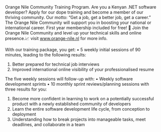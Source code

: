 Orange Nile Community Training Program. 
Are you a Kenyan .NET software developer? Apply for our dope training and become a member of our thriving community. Our motto: “Get a job, get a better job, get a career.” The Orange Nile Community will support you in boosting your national or international career. First year membership included for free! 🚀
Join the Orange Nile Community and level up your technical skills and online presence.📈 visit www.orange-nile.nl for more info.

With our training package, you get:
•	5 weekly initial sessions of 90 minutes, leading to the following results: 
  1) Better prepared for technical job interviews
  2) Improved international online visibility of your professionalised resume

The five weekly sessions will follow-up with:
•	Weekly software development sprints
•	10 monthly sprint reviews/planning sessions with three results for you: 
  1)	Become more confident in learning to work on a potentially successful product with a newly established community of developers
  2)	Learn the entire software development life cycle, from conception to deployment
  3)	Understanding how to break projects into manageable tasks, meet deadlines, and collaborate in a team
